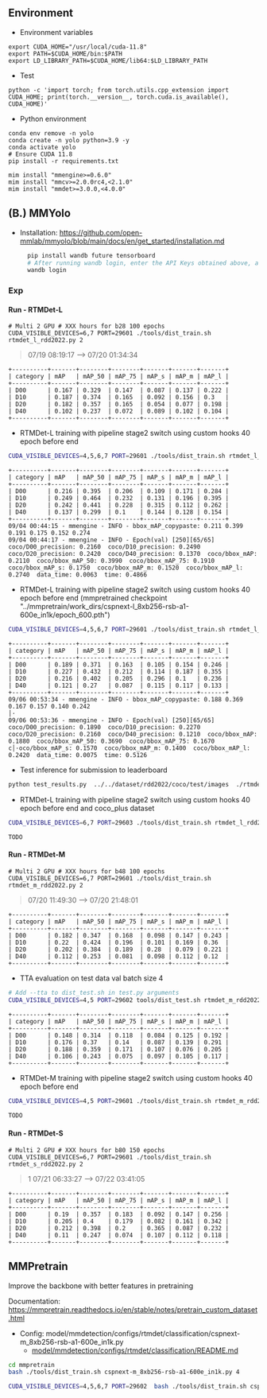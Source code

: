 ## Environment 
  - Environment variables
  ```
  export CUDA_HOME="/usr/local/cuda-11.8"
  export PATH=$CUDA_HOME/bin:$PATH
  export LD_LIBRARY_PATH=$CUDA_HOME/lib64:$LD_LIBRARY_PATH
  ```
  - Test
  ```
  python -c 'import torch; from torch.utils.cpp_extension import CUDA_HOME; print(torch.__version__, torch.cuda.is_available(), CUDA_HOME)'
  ```
  - Python environment
  ```
  conda env remove -n yolo
  conda create -n yolo python=3.9 -y
  conda activate yolo
  # Ensure CUDA 11.8
  pip install -r requirements.txt
  ```
  ```
  mim install "mmengine>=0.6.0"
  mim install "mmcv>=2.0.0rc4,<2.1.0"
  mim install "mmdet>=3.0.0,<4.0.0"
  ```

## (B.) MMYolo

- Installation: https://github.com/open-mmlab/mmyolo/blob/main/docs/en/get_started/installation.md 
  ```bash
    pip install wandb future tensorboard
    # After running wandb login, enter the API Keys obtained above, and the login is successful.
    wandb login 
  ```

### Exp

#### Run - RTMDet-L
```
# Multi 2 GPU # XXX hours for b28 100 epochs
CUDA_VISIBLE_DEVICES=6,7 PORT=29601 ./tools/dist_train.sh rtmdet_l_rdd2022.py 2
```
> 07/19 08:19:17 --> 07/20 01:34:34
```log
+----------+-------+--------+--------+-------+-------+-------+
| category | mAP   | mAP_50 | mAP_75 | mAP_s | mAP_m | mAP_l |
+----------+-------+--------+--------+-------+-------+-------+
| D00      | 0.167 | 0.329  | 0.147  | 0.087 | 0.137 | 0.222 |
| D10      | 0.187 | 0.374  | 0.165  | 0.092 | 0.156 | 0.3   |
| D20      | 0.182 | 0.357  | 0.165  | 0.054 | 0.077 | 0.198 |
| D40      | 0.102 | 0.237  | 0.072  | 0.089 | 0.102 | 0.104 |
+----------+-------+--------+--------+-------+-------+-------+
```

- RTMDet-L training with pipeline stage2 switch using custom hooks 40 epoch before end
```bash
CUDA_VISIBLE_DEVICES=4,5,6,7 PORT=29601 ./tools/dist_train.sh rtmdet_l_rdd2022.py 4
```
```log
+----------+-------+--------+--------+-------+-------+-------+
| category | mAP   | mAP_50 | mAP_75 | mAP_s | mAP_m | mAP_l |
+----------+-------+--------+--------+-------+-------+-------+
| D00      | 0.216 | 0.395  | 0.206  | 0.109 | 0.171 | 0.284 |
| D10      | 0.249 | 0.464  | 0.232  | 0.131 | 0.196 | 0.395 |
| D20      | 0.242 | 0.441  | 0.228  | 0.315 | 0.112 | 0.262 |
| D40      | 0.137 | 0.299  | 0.1    | 0.144 | 0.128 | 0.154 |
+----------+-------+--------+--------+-------+-------+-------+
09/04 00:44:15 - mmengine - INFO - bbox_mAP_copypaste: 0.211 0.399 0.191 0.175 0.152 0.274
09/04 00:44:17 - mmengine - INFO - Epoch(val) [250][65/65]    coco/D00_precision: 0.2160  coco/D10_precision: 0.2490  coco/D20_precision: 0.2420  coco/D40_precision: 0.1370  coco/bbox_mAP: 0.2110  coco/bbox_mAP_50: 0.3990  coco/bbox_mAP_75: 0.1910  coco/bbox_mAP_s: 0.1750  coco/bbox_mAP_m: 0.1520  coco/bbox_mAP_l: 0.2740  data_time: 0.0063  time: 0.4866
```
- RTMDet-L training with pipeline stage2 switch using custom hooks 40 epoch before end (mmpretrained checkpoint "../mmpretrain/work_dirs/cspnext-l_8xb256-rsb-a1-600e_in1k/epoch_600.pth")
```bash
CUDA_VISIBLE_DEVICES=4,5,6,7 PORT=29601 ./tools/dist_train.sh rtmdet_l_rdd2022.py 4
```
```log
+----------+-------+--------+--------+-------+-------+-------+
| category | mAP   | mAP_50 | mAP_75 | mAP_s | mAP_m | mAP_l |
+----------+-------+--------+--------+-------+-------+-------+
| D00      | 0.189 | 0.371  | 0.163  | 0.105 | 0.154 | 0.246 |
| D10      | 0.227 | 0.432  | 0.212  | 0.114 | 0.187 | 0.355 |
| D20      | 0.216 | 0.402  | 0.205  | 0.296 | 0.1   | 0.236 |
| D40      | 0.121 | 0.27   | 0.087  | 0.115 | 0.117 | 0.133 |
+----------+-------+--------+--------+-------+-------+-------+
09/06 00:53:34 - mmengine - INFO - bbox_mAP_copypaste: 0.188 0.369 0.167 0.157 0.140 0.242                                                                                                                                                                │·
09/06 00:53:36 - mmengine - INFO - Epoch(val) [250][65/65]    coco/D00_precision: 0.1890  coco/D10_precision: 0.2270  coco/D20_precision: 0.2160  coco/D40_precision: 0.1210  coco/bbox_mAP: 0.1880  coco/bbox_mAP_50: 0.3690  coco/bbox_mAP_75: 0.1670  c│·oco/bbox_mAP_s: 0.1570  coco/bbox_mAP_m: 0.1400  coco/bbox_mAP_l: 0.2420  data_time: 0.0075  time: 0.5126
```
  - Test inference for submission to leaderboard
  ```bash
  python test_results.py  ../../dataset/rdd2022/coco/test/images  ./rtmdet_l_rdd2022.py  ./work_dirs/rtmdet_l_rdd_stg/20240905_071601-pre600/epoch_250.pth  --out-dir ./work_dirs/rtmdet_l_rdd_stg/20240905_071601-pre600/rdd_test/  --to-labelme  --tta
  ```

- RTMDet-L training with pipeline stage2 switch using custom hooks 40 epoch before end and coco_plus dataset
```bash
CUDA_VISIBLE_DEVICES=6,7 PORT=29603 ./tools/dist_train.sh rtmdet_l_rdd2022.py 2
```
```log
TODO
```

#### Run - RTMDet-M
```
# Multi 2 GPU # XXX hours for b48 100 epochs
CUDA_VISIBLE_DEVICES=6,7 PORT=29601 ./tools/dist_train.sh rtmdet_m_rdd2022.py 2
```
> 07/20 11:49:30 --> 07/20 21:48:01
```log
+----------+-------+--------+--------+-------+-------+-------+
| category | mAP   | mAP_50 | mAP_75 | mAP_s | mAP_m | mAP_l |
+----------+-------+--------+--------+-------+-------+-------+
| D00      | 0.182 | 0.347  | 0.168  | 0.098 | 0.147 | 0.243 |
| D10      | 0.22  | 0.424  | 0.196  | 0.101 | 0.169 | 0.36  |
| D20      | 0.202 | 0.384  | 0.189  | 0.28  | 0.079 | 0.221 |
| D40      | 0.112 | 0.253  | 0.081  | 0.098 | 0.112 | 0.12  |
+----------+-------+--------+--------+-------+-------+-------+
```
- TTA evaluation on test data val batch size 4 
```bash
# Add --tta to dist_test.sh in test.py arguments
CUDA_VISIBLE_DEVICES=4,5 PORT=29602 tools/dist_test.sh rtmdet_m_rdd2022.py  ./work_dirs/rtmdet_m_rdd2022/epoch_100.pth 2
```
  ```log
  +----------+-------+--------+--------+-------+-------+-------+
  | category | mAP   | mAP_50 | mAP_75 | mAP_s | mAP_m | mAP_l |
  +----------+-------+--------+--------+-------+-------+-------+
  | D00      | 0.148 | 0.314  | 0.118  | 0.084 | 0.125 | 0.192 |
  | D10      | 0.176 | 0.37   | 0.14   | 0.087 | 0.139 | 0.291 |
  | D20      | 0.188 | 0.359  | 0.171  | 0.107 | 0.076 | 0.205 |
  | D40      | 0.106 | 0.243  | 0.075  | 0.097 | 0.105 | 0.117 |
  +----------+-------+--------+--------+-------+-------+-------+
  ```
- RTMDet-M training with pipeline stage2 switch using custom hooks 40 epoch before end
```bash
CUDA_VISIBLE_DEVICES=4,5 PORT=29601 ./tools/dist_train.sh rtmdet_m_rdd2022.py 2
```
```bash
TODO
```

#### Run - RTMDet-S
```
# Multi 2 GPU # XXX hours for b80 150 epochs
CUDA_VISIBLE_DEVICES=6,7 PORT=29601 ./tools/dist_train.sh rtmdet_s_rdd2022.py 2
```
> 1 07/21 06:33:27  --> 07/22 03:41:05
```log
+----------+-------+--------+--------+-------+-------+-------+
| category | mAP   | mAP_50 | mAP_75 | mAP_s | mAP_m | mAP_l |
+----------+-------+--------+--------+-------+-------+-------+
| D00      | 0.19  | 0.357  | 0.183  | 0.092 | 0.147 | 0.256 |
| D10      | 0.205 | 0.4    | 0.179  | 0.082 | 0.161 | 0.342 |
| D20      | 0.212 | 0.398  | 0.2    | 0.365 | 0.087 | 0.232 |
| D40      | 0.11  | 0.247  | 0.074  | 0.107 | 0.112 | 0.118 |
+----------+-------+--------+--------+-------+-------+-------+
```





## MMPretrain
Improve the backbone with better features in pretraining

Documentation: https://mmpretrain.readthedocs.io/en/stable/notes/pretrain_custom_dataset.html

- Config: model/mmdetection/configs/rtmdet/classification/cspnext-m_8xb256-rsb-a1-600e_in1k.py 
  - [model/mmdetection/configs/rtmdet/classification/README.md](mmdetection/configs/rtmdet/classification/README.md)

```bash
cd mmpretrain
bash ./tools/dist_train.sh cspnext-m_8xb256-rsb-a1-600e_in1k.py 4
```


```bash
CUDA_VISIBLE_DEVICES=4,5,6,7 PORT=29602  bash ./tools/dist_train.sh cspnext-l_8xb256-rsb-a1-600e_in1k.py 4
```